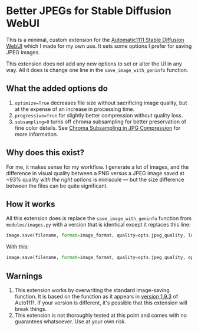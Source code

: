 # Better JPEGs for Stable Diffusion WebUI

This is a minimal, custom extension for the [Automatic1111 Stable Diffusion WebUI](https://github.com/AUTOMATIC1111/stable-diffusion-webui) which I made for my own use. It sets some options I prefer for saving JPEG images.

This extension does not add any new options to set or alter the UI in any way. All it does is change one line in the `save_image_with_geninfo` function.

## What the added options do

1. `optimize=True` decreases file size without sacrificing image quality, but at the expense of an increase in processing time.
2. `progressive=True` for slightly better compression without quality loss.
3. `subsampling=0` turns off chroma subsampling for better preservation of fine color details. See [Chroma Subsampling in JPG Compression](https://matthews.sites.wfu.edu/misc/jpg_vs_gif/JpgCompTest/JpgChromaSub.html) for more information.

## Why does this exist?

For me, it makes sense for my workflow. I generate a lot of images, and the difference in visual quality between a PNG versus a JPEG image saved at ~93% quality *with the right options* is miniscule — but the size difference between the files can be quite significant.

## How it works

All this extension does is replace the `save_image_with_geninfo` function from `modules/images.py` with a version that is identical except it replaces this line:

```python
image.save(filename, format=image_format, quality=opts.jpeg_quality, lossless=opts.webp_lossless)
```

With this:

```python
image.save(filename, format=image_format, quality=opts.jpeg_quality, optimize=True, progressive=True, subsampling=0, lossless=opts.webp_lossless)
```

## Warnings

1. This extension works by overwriting the standard image-saving function. It is based on the function as it appears in [version 1.9.3](https://github.com/AUTOMATIC1111/stable-diffusion-webui/releases/tag/v1.9.3) of Auto1111. If your version is different, it's possible that this extension will break things.
2. This extension is not thoroughly tested at this point and comes with no guarantees whatsoever. Use at your own risk.